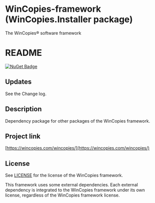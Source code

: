 ﻿WinCopies-framework (WinCopies.Installer package)
=================================================

The WinCopies® software framework

README
======

[![NuGet Badge](https://buildstats.info/nuget/WinCopies.Installer)](https://www.nuget.org/packages/WinCopies.Installer/)

Updates
-------

See the Change log.

Description
-----------

Dependency package for other packages of the WinCopies framework.

Project link
------------

[https://wincopies.com/wincopies/](https://wincopies.com/wincopies/)

License
-------

See [LICENSE](https://github.com/pierresprim/WinCopies-framework/blob/master/LICENSE) for the license of the WinCopies framework.

This framework uses some external dependencies. Each external dependency is integrated to the WinCopies framework under its own license, regardless of the WinCopies framework license.
